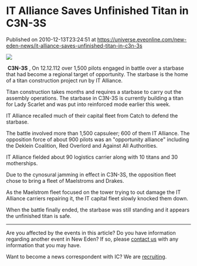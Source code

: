 # IT Alliance Saves Unfinished Titan in C3N-3S
Published on 2010-12-13T23:24:51 at https://universe.eveonline.com/new-eden-news/it-alliance-saves-unfinished-titan-in-c3n-3s

![](http://www.eve-ic.net/media/assets/icarticlebanner.png)  
  
​ **C3N-3S** , On 12.12.112 over 1,500 pilots engaged in battle over a starbase that had become a regional target of opportunity. The starbase is the home of a titan construction project run by IT Alliance.  
  
Titan construction takes months and requires a starbase to carry out the assembly operations. The starbase in C3N-3S is currently building a titan for Lady Scarlet and was put into reinforced mode earlier this week.  
  
IT Alliance recalled much of their capital fleet from Catch to defend the starbase.  
  
The battle involved more than 1,500 capsuleer; 600 of them IT Alliance. The opposition force of about 900 pilots was an "opportunity alliance" including the Deklein Coalition, Red Overlord and Against All Authorities.  
  
IT Alliance fielded about 90 logistics carrier along with 10 titans and 30 motherships.  
  
Due to the cynosural jamming in effect in C3N-3S, the opposition fleet chose to bring a fleet of Maelstroms and Drakes.  
  
As the Maelstrom fleet focused on the tower trying to out damage the IT Alliance carriers repairing it, the IT capital fleet slowly knocked them down.  
  
When the battle finally ended, the starbase was still standing and it appears the unfinished titan is safe.

* * *

Are you affected by the events in this article? Do you have information regarding another event in New Eden? If so, please [contact us](http://www.eveonline.com/news.asp?a=submitrp) with any information that you may have.  
  
Want to become a news correspondent with IC? We are [recruiting](http://www.eveonline.com/isd.asp).
